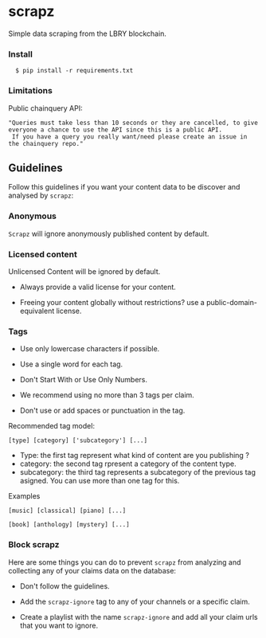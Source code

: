# scrapz
Simple data scraping from the LBRY blockchain.

### Install

```Shell
  $ pip install -r requirements.txt
```


### Limitations

Public chainquery API:

```Shell
"Queries must take less than 10 seconds or they are cancelled, to give everyone a chance to use the API since this is a public API.
 If you have a query you really want/need please create an issue in the chainquery repo."
```

## Guidelines

Follow this guidelines if you want your content data to be discover and analysed by `scrapz`:

### Anonymous

`Scrapz` will ignore anonymously published content by default.

### Licensed content

Unlicensed Content will be ignored by default.

- Always provide a valid license for your content.

- Freeing your content globally without restrictions? use a public-domain-equivalent license.

### Tags

- Use only lowercase characters if possible.

- Use a single word for each tag.

- Don't Start With or Use Only Numbers.

- We recommend using no more than 3 tags per claim.

- Don't use or add spaces or punctuation in the tag.

Recommended tag model:

```
[type] [category] ['subcategory'] [...]
```

- Type: the first tag represent what kind of content are you publishing ?
- category: the second tag rpresent a category of the content type.
- subcategory: the third tag represents a subcategory of the previous tag asigned. You can use more than one tag for this.

Examples

```
[music] [classical] [piano] [...]
```

```
[book] [anthology] [mystery] [...]
```  

### Block scrapz

Here are some things you can do to prevent `scrapz` from analyzing and collecting any of your claims data on the database:

- Don't follow the guidelines.

- Add the `scrapz-ignore` tag to any of your channels or a specific claim.

- Create a playlist with the name  `scrapz-ignore` and add all your claim urls that you want to ignore.

